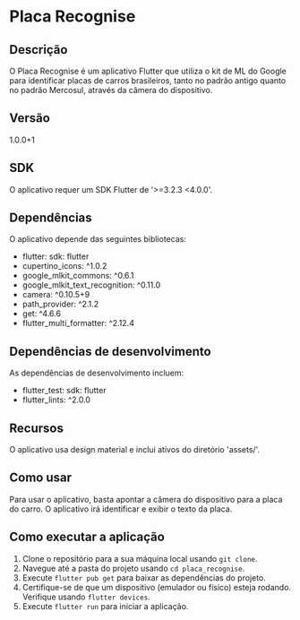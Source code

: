 # Placa Recognise

## Descrição

O Placa Recognise é um aplicativo Flutter que utiliza o kit de ML do Google para identificar placas de carros brasileiros, tanto no padrão antigo quanto no padrão Mercosul, através da câmera do dispositivo.

## Versão

1.0.0+1

## SDK

O aplicativo requer um SDK Flutter de '>=3.2.3 <4.0.0'.

## Dependências

O aplicativo depende das seguintes bibliotecas:

- flutter: sdk: flutter
- cupertino_icons: ^1.0.2
- google_mlkit_commons: ^0.6.1
- google_mlkit_text_recognition: ^0.11.0
- camera: ^0.10.5+9
- path_provider: ^2.1.2
- get: ^4.6.6
- flutter_multi_formatter: ^2.12.4

## Dependências de desenvolvimento

As dependências de desenvolvimento incluem:

- flutter_test: sdk: flutter
- flutter_lints: ^2.0.0

## Recursos

O aplicativo usa design material e inclui ativos do diretório 'assets/'.

## Como usar

Para usar o aplicativo, basta apontar a câmera do dispositivo para a placa do carro. O aplicativo irá identificar e exibir o texto da placa.

## Como executar a aplicação

1. Clone o repositório para a sua máquina local usando `git clone`.
2. Navegue até a pasta do projeto usando `cd placa_recognise`.
3. Execute `flutter pub get` para baixar as dependências do projeto.
4. Certifique-se de que um dispositivo (emulador ou físico) esteja rodando. Verifique usando `flutter devices`.
5. Execute `flutter run` para iniciar a aplicação.
